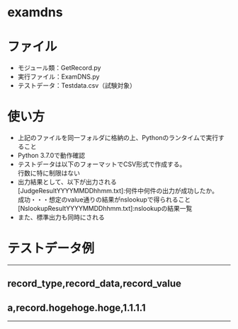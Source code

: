 # examdns
# ファイル
- モジュール類：GetRecord.py
- 実行ファイル：ExamDNS.py
- テストデータ：Testdata.csv（試験対象）

# 使い方
- 上記のファイルを同一フォルダに格納の上、Pythonのランタイムで実行すること
- Python 3.7.0で動作確認
- テストデータは以下のフォーマットでCSV形式で作成する。  
  行数に特に制限はない
- 出力結果として、以下が出力される  
  [JudgeResultYYYYMMDDhhmm.txt]:何件中何件の出力が成功したか。  
  成功・・・想定のvalue通りの結果がnslookupで得られること  
  [NslookupResultYYYYMMDDhhmm.txt]:nslookupの結果一覧  
- また、標準出力も同時にされる

# テストデータ例
---------
##  record_type,record_data,record_value
##  a,record.hogehoge.hoge,1.1.1.1
---------

